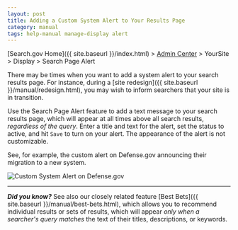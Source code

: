 ```yaml
---
layout: post
title: Adding a Custom System Alert to Your Results Page
category: manual
tags: help-manual manage-display alert
---
```


[Search.gov Home]({{ site.baseurl }}/index.html) > [Admin Center](https://search.usa.gov/sites/) > YourSite > Display > Search Page Alert

There may be times when you want to add a system alert to your search results page. For instance, during a [site redesign]({{ site.baseurl }}/manual/redesign.html), you may wish to inform searchers that your site is in transition. 

Use the Search Page Alert feature to add a text message to your search results page, which will appear at all times above all search results, *regardless of the query*. Enter a title and text for the alert, set the status to active, and hit `Save` to turn on your alert. The appearance of the alert is not customizable.

See, for example, the custom alert on Defense.gov announcing their migration to a new system.

![Custom System Alert on Defense.gov](https://d3qcdigd1fhos0.cloudfront.net/blog/img/system-alert.png "Custom System Alert on Defense.gov")

---

***Did you know?*** See also our closely related feature [Best Bets]({{ site.baseurl }}/manual/best-bets.html), which allows you to recommend individual results or sets of results, which will appear *only when a searcher's query matches* the text of their titles, descriptions, or keywords.
